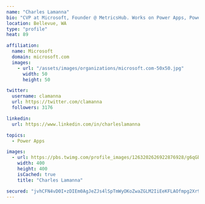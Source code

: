 ```yaml
---
name: "Charles Lamanna"
bio: "CVP at Microsoft, Founder @ MetricsHub. Works on Power Apps, Power Automate, Power Virtual Agent, Common Data Service and Dynamics 365."
location: Bellevue, WA
type: "profile"
heat: 89

affiliation:
  name: Microsoft
  domain: microsoft.com
  images:
    - url: "/assets/images/organizations/microsoft.com-50x50.jpg"
      width: 50
      height: 50

twitter:
  username: clamanna
  url: https://twitter.com/clamanna
  followers: 3176

linkedin:
  url: https://www.linkedin.com/in/charleslamanna

topics:
  - Power Apps

images:
  - url: https://pbs.twimg.com/profile_images/1263202626922876928/g6qGbHZ-_400x400.jpg
    width: 400
    height: 400
    isCached: true
    title: "Charles Lamanna"

secured: "jvhCFN4vD0I+zDIEm0AgJeZJs4lSpTmWyOKoZwaZGLM2IiEeKFLAOfmpg2Xr9hMcLviAAO9atOvdgIMqvFGCA7ln9ZFx+z6Mq1jCCouLdYXtVBBydWd4plouqsw7GBTgAUmg24N5tq6kC/C2/C04BOMlRXw1HVW3Va9OqddMP0LObjyRrujFjEoVMON4kDHnzPeRZMMkQcj2/z2JrYgiqvOv/XVhcApNoAoKvyJ4/AMkweZbXgozmXGY/WgrJaZTaBXW4DILoT0AfbPMpMLTxWhtDgJ5nvRoXLc+X2JkACQSbIzKmN0dlP6NInpXExUBigx65LqxHKqqrHHlbbusyry7nb2byAqG5m7Y6AjezSYYuGa/+YEimEYRonXHvIfYPHZlHxdC0hyS1NYixVOkiqFfJdqLPFv1cAOSMyuF1T4=;fTwAsGKgdaJrn9vVP2liVw=="
---
```



